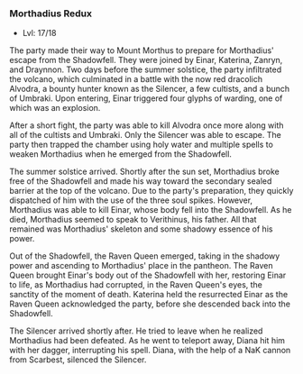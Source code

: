 ### Morthadius Redux

- Lvl: 17/18

The party made their way to Mount Morthus to prepare for Morthadius' escape from the Shadowfell. They were joined by Einar, Katerina, Zanryn, and Draynnon. Two days before the summer solstice, the party infiltrated the volcano, which culminated in a battle with the now red dracolich Alvodra, a bounty hunter known as the Silencer, a few cultists, and a bunch of Umbraki. Upon entering, Einar triggered four glyphs of warding, one of which was an explosion.

After a short fight, the party was able to kill Alvodra once more along with all of the cultists and Umbraki. Only the Silencer was able to escape. The party then trapped the chamber using holy water and multiple spells to weaken Morthadius when he emerged from the Shadowfell.

The summer solstice arrived. Shortly after the sun set, Morthadius broke free of the Shadowfell and made his way toward the secondary sealed barrier at the top of the volcano. Due to the party's preparation, they quickly dispatched of him with the use of the three soul spikes. However, Morthadius was able to kill Einar, whose body fell into the Shadowfell. As he died, Morthadius seemed to speak to Verithinus, his father. All that remained was Morthadius' skeleton and some shadowy essence of his power.

Out of the Shadowfell, the Raven Queen emerged, taking in the shadowy power and ascending to Morthadius' place in the pantheon. The Raven Queen brought Einar's body out of the Shadowfell with her, restoring Einar to life, as Morthadius had corrupted, in the Raven Queen's eyes, the sanctity of the moment of death. Katerina held the resurrected Einar as the Raven Queen acknowledged the party, before she descended back into the Shadowfell.

The Silencer arrived shortly after. He tried to leave when he realized Morthadius had been defeated. As he went to teleport away, Diana hit him with her dagger, interrupting his spell. Diana, with the help of a NaK cannon from Scarbest, silenced the Silencer.

